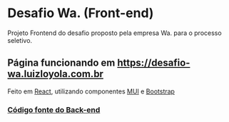 # Desafio Wa. (Front-end)


Projeto Frontend do desafio proposto pela empresa Wa. para o processo seletivo.


## Página funcionando em https://desafio-wa.luizloyola.com.br


Feito em [React](https://reactjs.org/), utilizando componentes [MUI](https://mui.com/) e [Bootstrap](https://getbootstrap.com/)


### [Código fonte do Back-end](https://github.com/LuizLoyola/desafio-wa-back)